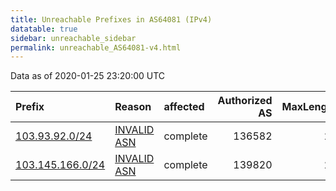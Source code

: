```yaml
---
title: Unreachable Prefixes in AS64081 (IPv4)
datatable: true
sidebar: unreachable_sidebar
permalink: unreachable_AS64081-v4.html
---
```


Data as of 2020-01-25 23:20:00 UTC


<div class="datatable-begin"></div>

| Prefix                                                     | Reason                                                                                                  | affected   |   Authorized AS |   MaxLength | Anchor                                       |   unreachable /24s |
|:-----------------------------------------------------------|:--------------------------------------------------------------------------------------------------------|:-----------|----------------:|------------:|:---------------------------------------------|-------------------:|
| [103.93.92.0/24](https://stat.ripe.net/103.93.92.0/24)     | [INVALID ASN](https://rpki-validator.ripe.net/announcement-preview?asn=AS64081&prefix=103.93.92.0/24)   | complete   |          136582 |          24 | [APNIC](unreachable_APNIC_RPKI_Root-v4.html) |                  1 |
| [103.145.166.0/24](https://stat.ripe.net/103.145.166.0/24) | [INVALID ASN](https://rpki-validator.ripe.net/announcement-preview?asn=AS64081&prefix=103.145.166.0/24) | complete   |          139820 |          24 | [APNIC](unreachable_APNIC_RPKI_Root-v4.html) |                  1 |

<div class="datatable-end"></div>